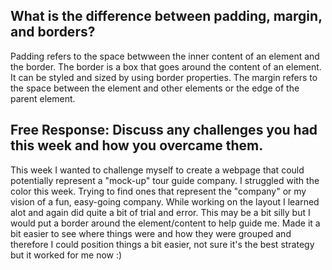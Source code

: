 ## What is the difference between padding, margin, and borders?
Padding refers to the space betwween the inner content of an element and the border. The border is a box that goes around the content of an element. It can be styled and sized by using border properties. The margin refers to the space  between the element and other elements or the edge of the parent element. 


## Free Response: Discuss any challenges you had this week and how you overcame them.
This week I wanted to challenge myself to create a webpage that could potentially represent a "mock-up" tour guide company. I struggled with
the color this week. Trying to find ones that represent the "company" or my vision of a fun, easy-going company. While working on the layout I learned alot and again did quite a bit of trial and error. This may be a bit silly but I would put a border around the element/content to help guide me. Made it a bit easier to see where things were and how they were grouped and therefore I could position things a bit easier, not sure it's the best strategy but it worked for me now :)  